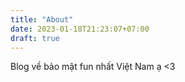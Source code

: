 ```yaml
---
title: "About"
date: 2023-01-18T21:23:07+07:00
draft: true
---
```


Blog về bảo mật fun nhất Việt Nam ạ <3
